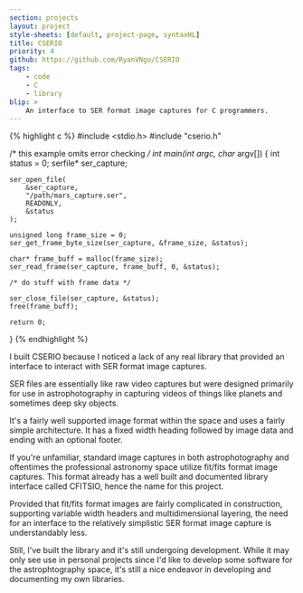 ```yaml
---
section: projects
layout: project 
style-sheets: [default, project-page, syntaxHL]
title: CSERIO 
priority: 4
github: https://github.com/RyanVNgo/CSERIO
tags:
    - code
    - C
    - library
blip: >
    An interface to SER format image captures for C programmers.
---
```


{% highlight c %}
#include <stdio.h>
#include "cserio.h"

/* this example omits error checking */
int main(int argc, char* argv[]) {
    int status = 0;
    serfile* ser_capture;

    ser_open_file(
        &ser_capture,
        "/path/mars_capture.ser",
        READONLY, 
        &status
    );

    unsigned long frame_size = 0;
    ser_get_frame_byte_size(ser_capture, &frame_size, &status);

    char* frame_buff = malloc(frame_size);
    ser_read_frame(ser_capture, frame_buff, 0, &status);

    /* do stuff with frame data */

    ser_close_file(ser_capture, &status);
    free(frame_buff);

    return 0;
}
{% endhighlight %}

I built CSERIO because I noticed a lack of any real library that
provided an interface to interact with SER format image captures.

SER files are essentially like raw video captures but were designed 
primarily for use in astrophotography in capturing videos of things
like planets and sometimes deep sky objects.

It's a fairly well supported image format within the space and uses
a fairly simple architecture. It has a fixed width heading followed
by image data and ending with an optional footer.

If you're unfamiliar, standard image captures in both astrophotography
and oftentimes the professional astronomy space utilize fit/fits format
image captures. This format already has a well built and documented
library interface called CFITSIO, hence the name for this project.

Provided that fit/fits format images are fairly complicated in
construction, supporting variable width headers and multidimensional
layering, the need for an interface to the relatively simplistic
SER format image capture is understandably less.

Still, I've built the library and it's still undergoing development.
While it may only see use in personal projects since I'd like to develop
some software for the astrophtography space, it's still a nice
endeavor in developing and documenting my own libraries.



